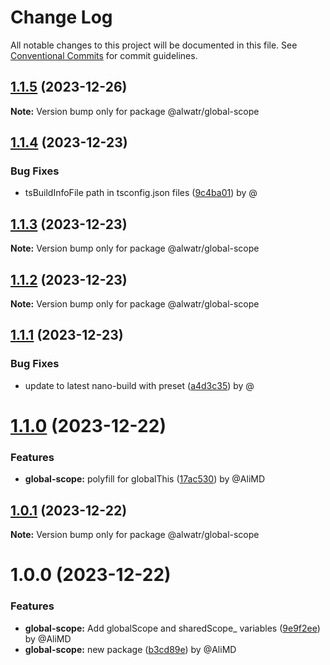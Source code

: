 # Change Log

All notable changes to this project will be documented in this file.
See [Conventional Commits](https://conventionalcommits.org) for commit guidelines.

## [1.1.5](https://github.com/Alwatr/nanolib/compare/@alwatr/global-scope@1.1.4...@alwatr/global-scope@1.1.5) (2023-12-26)

**Note:** Version bump only for package @alwatr/global-scope

## [1.1.4](https://github.com/Alwatr/nanolib/compare/@alwatr/global-scope@1.1.3...@alwatr/global-scope@1.1.4) (2023-12-23)

### Bug Fixes

* tsBuildInfoFile path in tsconfig.json files ([9c4ba01](https://github.com/Alwatr/nanolib/commit/9c4ba01afdd6657de4e5feef09bb6ee03d9ce053)) by @

## [1.1.3](https://github.com/Alwatr/nanolib/compare/@alwatr/global-scope@1.1.2...@alwatr/global-scope@1.1.3) (2023-12-23)

**Note:** Version bump only for package @alwatr/global-scope

## [1.1.2](https://github.com/Alwatr/nanolib/compare/@alwatr/global-scope@1.1.1...@alwatr/global-scope@1.1.2) (2023-12-23)

**Note:** Version bump only for package @alwatr/global-scope

## [1.1.1](https://github.com/Alwatr/nanolib/compare/@alwatr/global-scope@1.1.0...@alwatr/global-scope@1.1.1) (2023-12-23)

### Bug Fixes

* update to latest nano-build with preset ([a4d3c35](https://github.com/Alwatr/nanolib/commit/a4d3c35f9d86521312bd16dd9853519f4ed2e0b4)) by @

# [1.1.0](https://github.com/Alwatr/nanolib/compare/@alwatr/global-scope@1.0.1...@alwatr/global-scope@1.1.0) (2023-12-22)

### Features

* **global-scope:** polyfill for globalThis ([17ac530](https://github.com/Alwatr/nanolib/commit/17ac530922c4b4300f370ece38b155d2b3d6713a)) by @AliMD

## [1.0.1](https://github.com/Alwatr/nanolib/compare/@alwatr/global-scope@1.0.0...@alwatr/global-scope@1.0.1) (2023-12-22)

**Note:** Version bump only for package @alwatr/global-scope

# 1.0.0 (2023-12-22)

### Features

* **global-scope:** Add globalScope and sharedScope_ variables ([9e9f2ee](https://github.com/Alwatr/nanolib/commit/9e9f2ee77a48cd1451a80be72d33f40cbef33a52)) by @AliMD
* **global-scope:** new package ([b3cd89e](https://github.com/Alwatr/nanolib/commit/b3cd89ef0172d65a50772c5137a8f9bef440b306)) by @AliMD
